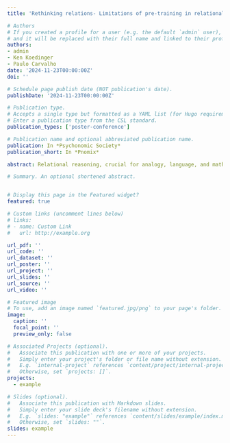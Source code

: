 ```yaml
---
title: 'Rethinking relations- Limitations of pre-training in relational rule learning'

# Authors
# If you created a profile for a user (e.g. the default `admin` user), write the username (folder name) here
# and it will be replaced with their full name and linked to their profile.
authors:
- admin
- Ken Koedinger
- Paulo Carvalho
date: '2024-11-23T00:00:00Z'
doi: ''

# Schedule page publish date (NOT publication's date).
publishDate: '2024-11-23T00:00:00Z'

# Publication type.
# Accepts a single type but formatted as a YAML list (for Hugo requirements).
# Enter a publication type from the CSL standard.
publication_types: ['poster-conference']

# Publication name and optional abbreviated publication name.
publication: In *Psychonomic Society*
publication_short: In *Pnomix*

abstract: Relational reasoning, crucial for analogy, language, and mathematics, involves complex rule acquisition whose mechanisms remain largely unknown. Building on existing research, we hypothesized that mastering component rules enhances learning of more complex integrated relational rules. We created an analog of a math task for judging whether one integer is greater than another, where shapes (triangle, square) represent integers (3, 4), colors (green, red) represent sign (+/-), and spatial arrangement (above) depicts the comparison (greater than). We randomly assigned participants (n=200) into four groups, manipulating pre-training to mastery on one sub-rule (e.g., 4>3?, -4>-3?, or -3>4?) prior to training on the full task with all sub-rules. A fourth group did the full task twice. Mastery in pre-training was a significant predictor of overall success in the full task. Interleaved practice of the sub-rules without pre-training appeared most effective, yet low overall mastery after extensive trials suggests significant interference between sub-rules. This research reveals challenges in relational rule learning and suggests hypotheses for the key contributions to those challenges, including memory of prior examples and interference.

# Summary. An optional shortened abstract.


# Display this page in the Featured widget?
featured: true

# Custom links (uncomment lines below)
# links:
# - name: Custom Link
#   url: http://example.org

url_pdf: ''
url_code: ''
url_dataset: ''
url_poster: ''
url_project: ''
url_slides: ''
url_source: ''
url_video: ''

# Featured image
# To use, add an image named `featured.jpg/png` to your page's folder.
image:
  caption: ''
  focal_point: ''
  preview_only: false

# Associated Projects (optional).
#   Associate this publication with one or more of your projects.
#   Simply enter your project's folder or file name without extension.
#   E.g. `internal-project` references `content/project/internal-project/index.md`.
#   Otherwise, set `projects: []`.
projects:
  - example

# Slides (optional).
#   Associate this publication with Markdown slides.
#   Simply enter your slide deck's filename without extension.
#   E.g. `slides: "example"` references `content/slides/example/index.md`.
#   Otherwise, set `slides: ""`.
slides: example
---
```

<!-- 
{{% callout note %}}
Click the _Cite_ button above to demo the feature to enable visitors to import publication metadata into their reference management software.
{{% /callout %}}

{{% callout note %}}
Create your slides in Markdown - click the _Slides_ button to check out the example.
{{% /callout %}}

Add the publication's **full text** or **supplementary notes** here. You can use rich formatting such as including [code, math, and images](https://docs.hugoblox.com/content/writing-markdown-latex/).
 -->